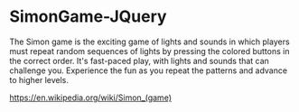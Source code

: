 # SimonGame-JQuery
The Simon game is the exciting game of lights and sounds in which players must repeat random sequences of lights by pressing the colored buttons in the correct order. It's fast-paced play, with lights and sounds that can challenge you. Experience the fun as you repeat the patterns and advance to higher levels. 

https://en.wikipedia.org/wiki/Simon_(game)

